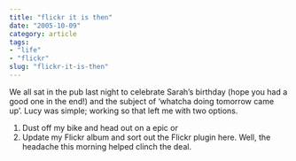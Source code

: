 ```yaml
---
title: "flickr it is then"
date: "2005-10-09"
category: article
tags:
- "life"
- "flickr"
slug: "flickr-it-is-then"
---
```


We all sat in the pub last night to celebrate Sarah’s birthday (hope you had a good one in the end!) and the subject of ‘whatcha doing tomorrow came up’. Lucy was simple; working so that left me with two options.
1. Dust off my bike and head out on a epic or 
2. Update my Flickr album and sort out the Flickr plugin here.
Well, the headache this morning helped clinch the deal.
